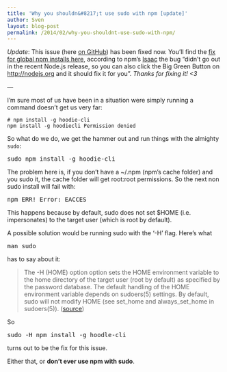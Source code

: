 ```yaml
---
title: 'Why you shouldn&#8217;t use sudo with npm [update]'
author: Sven
layout: blog-post
permalink: /2014/02/why-you-shouldnt-use-sudo-with-npm/
---
```

*Update*: This issue (here [on GitHub][1]) has been fixed now. You&#8217;ll find the [fix for global npm installs here][2], according to npm&#8217;s [Isaac][3] the bug &#8220;didn&#8217;t go out in the recent Node.js release, so you can also click the Big Green Button on <http://nodejs.org> and it should fix it for you&#8221;. *Thanks for fixing it! <3*

&#8212;

I&#8217;m sure most of us have been in a situation were simply running a command doesn&#8217;t get us very far:

<pre><code class="lang-bash"># npm install -g hoodie-cli
npm install -g hoodiecli Permission denied</code></pre>

So what do we do, we get the hammer out and run things with the almighty `sudo`:

<pre>sudo npm install -g hoodie-cli</pre>

The problem here is, if you don&#8217;t have a ~/.npm (npm&#8217;s cache folder) and you sudo it, the cache folder will get root:root permissions. So the next non sudo install will fail with:

<pre>npm ERR! Error: EACCES</pre>

This happens because by default, sudo does not set $HOME (i.e. impersonates) to the target user (which is root by default).

A possible solution would be running sudo with the &#8216;-H&#8217; flag. Here&#8217;s what

<pre>man sudo</pre>

has to say about it:

> The -H (HOME) option option sets the HOME environment variable to the home directory of the target user (root by default) as specified by the password database. The default handling of the HOME environment variable depends on sudoers(5) settings. By default, sudo will not modify HOME (see set\_home and always\_set_home in sudoers(5)). ([source][4])

So

<pre>sudo -H npm install -g hoodle-cli</pre>

turns out to be the fix for this issue.

Either that, or **don&#8217;t ever use npm with sudo**.

 [1]: https://github.com/npm/npm/issues/4719
 [2]: https://gist.github.com/isaacs/9117286
 [3]: https://github.com/npm/npm/issues/4719#issuecomment-35640174
 [4]: http://linux.die.net/man/8/sudo